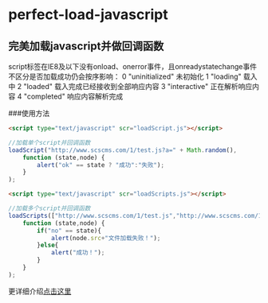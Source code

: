 # perfect-load-javascript
## 完美加载javascript并做回调函数
script标签在IE8及以下没有onload、onerror事件，且onreadystatechange事件不区分是否加载成功仍会按序影响：
0 "uninitialized" 未初始化
1 "loading" 载入中
2 "loaded" 载入完成已经接收到全部响应内容
3 "interactive" 正在解析响应内容
4 "completed" 响应内容解析完成

###使用方法
```Html
<script type="text/javascript" scr="loadScript.js"></script>
```
```JavaScript
//加载单个script并回调函数
loadScript("http://www.scscms.com/1/test.js?a=" + Math.random(),
    function (state,node) {
        alert("ok" == state ? "成功":"失败");
    }
);
```

```Html
<script type="text/javascript" scr="loadScripts.js"></script>
```
```JavaScript
//加载多个script并回调函数
loadScripts(["http://www.scscms.com/1/test.js","http://www.scscms.com/1/jquery-easyui.js","http://www.scscms.com/1/jquerd.js"],
    function (state,node) {
        if("no" == state){
            alert(node.src+"文件加载失败！");
        }else{
            alert("成功！");
        }
    }
);
```
更详细介绍[点击这里](http://www.scscms.com/html/article/20150808-2177120.html)

